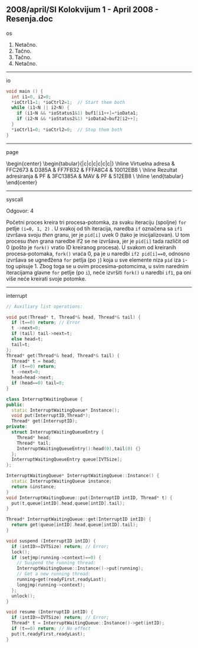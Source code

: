 2008/april/SI Kolokvijum 1 - April 2008 - Resenja.doc
--------------------------------------------------------------------------------
os

1. Netačno.
2. Tačno.
3. Tačno.
4. Netačno.

--------------------------------------------------------------------------------
io

```cpp
void main () {
  int i1=0, i2=0;
  *ioCtrl1=1; *ioCtrl2=1;  // Start them both
  while (i1<N || i2<N) {
    if (i1<N && *ioStatus1&1) buf1[i1++]=*ioData1;
    if (i2<N && *ioStatus2&1) *ioData2=buf2[i2++];
  }
  *ioCtrl1=0; *ioCtrl2=0;  // Stop them both
}
```

--------------------------------------------------------------------------------
page

\begin{center}
\begin{tabular}{|c|c|c|c|c|c|}
\hline
Virtuelna adresa & FFC2673 & D385A & FF7FB32 & FFFA8C4 & 10012EB8 \\
\hline
Rezultat adresiranja & PF & 3FC1385A & MAV & PF & 512EB8  \\
\hline
\end{tabular}
\end{center}

--------------------------------------------------------------------------------
syscall

Odgovor: 4

Početni proces kreira tri procesa-potomka, za svaku iteraciju (spoljne) `for` petlje `(i=0, 1, 2)`
. U svakoj od tih iteracija, naredba `if` označena sa `if1` izvršava svoju *then* granu, jer je
`pid[i]` uvek 0 (tako je inicijalizovan). U tom procesu *then* grana naredbe if2 se ne izvršava,
jer je `pid[i]` tada različit od 0 (pošto je `fork()` vratio ID kreiranog procesa). U svakom od
kreiranih procesa-potomaka, `fork()` vraća 0, pa je u naredbi `if2 pid[i]==0`,  odnosno
izvršava se ugneđžena `for` petlja (po `j`) koja u sve elemente niza `pid` iza `i`-tog upisuje 1.
Zbog toga se u ovim procesima-potomcima, u svim narednim iteracijama glavne `for` petlje
(po `i`), neće izvršiti `fork()` u naredbi `if1`, pa oni više neće kreirati svoje potomke.

--------------------------------------------------------------------------------
interrupt

```cpp
// Auxiliary list operations:

void put(Thread* t, Thread*& head, Thread*& tail) {
  if (t==0) return; // Error
  t ->next=0;
  if (tail) tail->next=t;
  else head=t;
  tail=t;
};
Thread* get(Thread*& head, Thread*& tail) {
  Thread* t = head;
  if (t==0) return;
  t ->next=0;
  head=head->next;
  if (head==0) tail=0;
}

class InterruptWaitingQueue {
public:
  static InterruptWaitingQueue* Instance();
  void put(InterruptID,Thread*);
  Thread* get(InterruptID);
private:
  struct InterruptWaitingQueueEntry {
    Thread* head;
    Thread* tail;
    InterruptWaitingQueueEntry():head(0),tail(0) {}
  };
  InterruptWaitingQueueEntry queue[IVTSize];
};

InterruptWaitingQueue* InterruptWaitingQueue::Instance() {
  static InterruptWaitingQueue instance;
  return &instance;
}
void InterruptWaitingQueue::put(InterruptID intID, Thread* t) {
  put(t,queue[intID].head,queue[intID].tail);
}

Thread* InterruptWaitingQueue::get(InterruptID intID) {
  return get(queue[intID].head,queue[intID].tail);
}

void suspend (InterruptID intID) {
  if (intID>=IVTSize) return; // Error;
  lock();
  if (setjmp(running->context)==0) {
    // Suspend the running thread:
    InterruptWaitingQueue::Instance()->put(running);
    // Get a new running thread:
    running=get(readyFirst,readyLast);
    longjmp(running->context);
  };
  unlock();
}

void resume (InterruptID intID) {
  if (intID>=IVTSize) return; // Error;
  Thread* t = InterruptWaitingQueue::Instance()->get(intID);
  if (t==0) return; // No effect
  put(t,readyFirst,readyLast);
}
```
